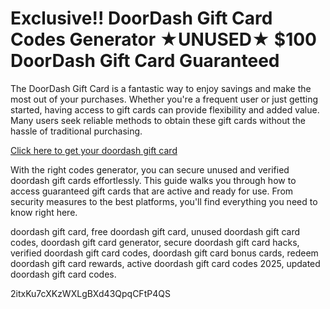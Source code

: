 # Exclusive!! DoorDash Gift Card Codes Generator ★UNUSED★ $100 DoorDash Gift Card Guaranteed

The DoorDash Gift Card is a fantastic way to enjoy savings and make the most out of your purchases. Whether you're a frequent user or just getting started, having access to gift cards can provide flexibility and added value. Many users seek reliable methods to obtain these gift cards without the hassle of traditional purchasing.

[Click here to get your doordash gift card](https://pollosgifts.com/doordash/)

With the right codes generator, you can secure unused and verified doordash gift cards effortlessly. This guide walks you through how to access guaranteed gift cards that are active and ready for use. From security measures to the best platforms, you'll find everything you need to know right here.

doordash gift card, free doordash gift card, unused doordash gift card codes, doordash gift card generator, secure doordash gift card hacks, verified doordash gift card codes, doordash gift card bonus cards, redeem doordash gift card rewards, active doordash gift card codes 2025, updated doordash gift card codes.

2itxKu7cXKzWXLgBXd43QpqCFtP4QS
